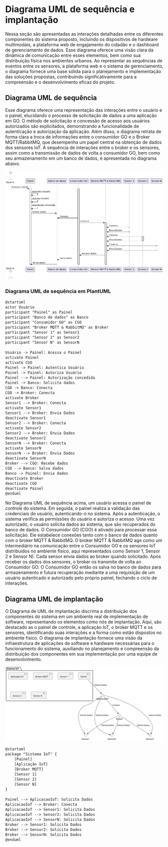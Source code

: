 # Diagrama UML de sequência e implantação

Nessa seção são apresentadas as interações detalhadas entre os diferentes componentes do sistema proposto, incluindo os dispositivos de hardware multimodais, a plataforma web de engajamento do cidadão e o dashboard de gerenciamento de dados. Esse diagrama oferece uma visão clara da dinâmica de comunicação entre esses elementos, bem como sua distribuição física nos ambientes urbanos. Ao representar as sequências de eventos entre os sensores, a plataforma web e o sistema de gerenciamento, o diagrama fornece uma base sólida para o planejamento e implementação das soluções propostas, contribuindo significativamente para a compreensão e o desenvolvimento eficaz do projeto.

## Diagrama UML de sequência

Esse diagrama oferece uma representação das interações entre o usuário e o painel, elucidando o processo de solicitação de dados a uma aplicação em GO. O método de solicitação e concessão de acesso aos usuários autorizados são explicitados, demonstrando a funcionalidade de autenticação e autorização da aplicação. Além disso, o diagrama retrata de forma clara a troca de informações entre o consumidor GO e o Broker MQTT/RabbitMQ, que desempenha um papel central na obtenção de dados dos sensores IoT. A sequência de interações entre o broker e os sensores, assim como a transmissão de dados de volta a consumidor GO, bem como seu armazenamento em um banco de dados, é apresentada no diagrama abaixo.

![Diagrama UML de sequencia](../../../static/img/uml-sequencia.png)

### Diagrama UML de sequência em PlantUML

```
@startuml
actor Usuário
participant "Painel" as Painel
participant "Banco de dados" as Banco
participant "Consumidor GO" as CGO
participant "Broker MQTT & RabbitMQ" as Broker
participant "Sensor 1" as Sensor1
participant "Sensor 2" as Sensor2
participant "Sensor N" as SensorN

Usuário -> Painel: Acessa o Painel
activate Painel
activate CGO
Painel -> Painel: Autentica Usuário
Painel -> Painel: Autoriza Usuário
Painel --> Painel: Autorização concedida
Painel -> Banco: Solicita dados
CGO -> Banco: Conecta
CGO -> Broker: Conecta
activate Broker
Sensor1 --> Broker: Conecta
activate Sensor1
Sensor1 --> Broker: Envia Dados
deactivate Sensor1
Sensor2 --> Broker: Conecta
activate Sensor2
Sensor2 --> Broker: Envia Dados
deactivate Sensor2
SensorN --> Broker: Conecta
activate SensorN
SensorN --> Broker: Envia Dados
deactivate SensorN
Broker --> CGO: Recebe dados
CGO --> Banco: Salva dados
Banco -> Painel: Envia dados
deactivate Broker
deactivate CGO
deactivate Painel
@enduml
```

No Diagrama UML de sequência acima, um usuário acessa o painel de controle do sistema. Em seguida, o painel realiza a validação das credenciais do usuário, autenticando-o no sistema. Após a autenticação, o sistema verifica as permissões do usuário e autoriza o acesso. Uma vez autorizado, o usuário solicita dados ao sistema, que são recuperados do banco de dados. O Consumidor GO (CGO) é ativado para processar essa solicitação. Ele estabelece conexões tanto com o banco de dados quanto com o broker MQTT & RabbitMQ. O broker MQTT & RabbitMQ age como um intermediário na comunicação entre o Consumidor GO e os sensores IoT distribuídos no ambiente físico, aqui representados como Sensor 1, Sensor 2 e Sensor N). Cada sensor envia dados ao broker quando solicitado. Após receber os dados dos sensores, o broker os transmite de volta ao Consumidor GO. O Consumidor GO então os salva no banco de dados para armazenamento e futura recuperação mediante a uma requisição de um usuário autenticado e autorizado pelo próprio painel, fechando o ciclo de interações.

## Diagrama UML de implantação

O Diagrama de UML de implantação discrima a distribuição dos componentes do sistema em um ambiente real de implementação de software, representando os elementos como nós de implantação. Aqui, são destacado as o painel de controle, a aplicação IoT, o broker MQTT e os sensores, identificando suas interações e a forma como estão dispostos no ambiente físico. O diagrama de implantação fornece uma visão da infraestrutura de aplicações de software e hardware necessárias para o funcionamento do sistema, auxiliando no planejamento e compreensão da distribuição dos componentes em sua implementação por uma equipe de desenvolvimento.

![Diagrama UML de implantacao](../../../static/img/uml-implantacao.svg)

```
@startuml
package "Sistema IoT" {
    [Painel]
    [Aplicação IoT]
    [Broker MQTT]
    [Sensor 1]
    [Sensor 2]
    [Sensor N]
}

Painel --> AplicacaoIoT: Solicita Dados
AplicacaoIoT --> Broker: Conecta
AplicacaoIoT --> Sensor1: Solicita Dados
AplicacaoIoT --> Sensor2: Solicita Dados
AplicacaoIoT --> SensorN: Solicita Dados
Broker --> Sensor1: Solicita Dados
Broker --> Sensor2: Solicita Dados
Broker --> SensorN: Solicita Dados
@enduml

```
